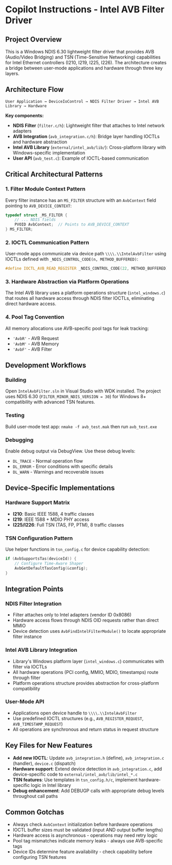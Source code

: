 # Copilot Instructions - Intel AVB Filter Driver

## Project Overview

This is a Windows NDIS 6.30 lightweight filter driver that provides AVB (Audio/Video Bridging) and TSN (Time-Sensitive Networking) capabilities for Intel Ethernet controllers (I210, I219, I225, I226). The architecture creates a bridge between user-mode applications and hardware through three key layers.

## Architecture Flow

```
User Application → DeviceIoControl → NDIS Filter Driver → Intel AVB Library → Hardware
```

**Key components:**
- **NDIS Filter** (`filter.c/h`): Lightweight filter that attaches to Intel network adapters
- **AVB Integration** (`avb_integration.c/h`): Bridge layer handling IOCTLs and hardware abstraction
- **Intel AVB Library** (`external/intel_avb/lib/`): Cross-platform library with Windows-specific implementation
- **User API** (`avb_test.c`): Example of IOCTL-based communication

## Critical Architectural Patterns

### 1. Filter Module Context Pattern
Every filter instance has an `MS_FILTER` structure with an `AvbContext` field pointing to `AVB_DEVICE_CONTEXT`:
```cpp
typedef struct _MS_FILTER {
    // ... NDIS fields
    PVOID AvbContext;  // Points to AVB_DEVICE_CONTEXT
} MS_FILTER;
```

### 2. IOCTL Communication Pattern
User-mode apps communicate via device path `\\\\.\\IntelAvbFilter` using IOCTLs defined with `_NDIS_CONTROL_CODE(n, METHOD_BUFFERED)`:
```cpp
#define IOCTL_AVB_READ_REGISTER _NDIS_CONTROL_CODE(22, METHOD_BUFFERED)
```

### 3. Hardware Abstraction via Platform Operations
The Intel AVB library uses a platform operations structure (`intel_windows.c`) that routes all hardware access through NDIS filter IOCTLs, eliminating direct hardware access.

### 4. Pool Tag Convention
All memory allocations use AVB-specific pool tags for leak tracking:
- `'AvbR'` - AVB Request
- `'AvbM'` - AVB Memory  
- `'AvbF'` - AVB Filter

## Development Workflows

### Building
Open `IntelAvbFilter.sln` in Visual Studio with WDK installed. The project uses NDIS 6.30 (`FILTER_MINOR_NDIS_VERSION = 30`) for Windows 8+ compatibility with advanced TSN features.

### Testing
Build user-mode test app: `nmake -f avb_test.mak` then run `avb_test.exe`

### Debugging
Enable debug output via DebugView. Use these debug levels:
- `DL_TRACE` - Normal operation flow
- `DL_ERROR` - Error conditions with specific details
- `DL_WARN` - Warnings and recoverable issues

## Device-Specific Implementations

### Hardware Support Matrix
- **I210**: Basic IEEE 1588, 4 traffic classes
- **I219**: IEEE 1588 + MDIO PHY access
- **I225/I226**: Full TSN (TAS, FP, PTM), 8 traffic classes

### TSN Configuration Pattern
Use helper functions in `tsn_config.c` for device capability detection:
```cpp
if (AvbSupportsTas(deviceId)) {
    // Configure Time-Aware Shaper
    AvbGetDefaultTasConfig(&config);
}
```

## Integration Points

### NDIS Filter Integration
- Filter attaches only to Intel adapters (vendor ID 0x8086)
- Hardware access flows through NDIS OID requests rather than direct MMIO
- Device detection uses `AvbFindIntelFilterModule()` to locate appropriate filter instance

### Intel AVB Library Integration
- Library's Windows platform layer (`intel_windows.c`) communicates with filter via IOCTLs
- All hardware operations (PCI config, MMIO, MDIO, timestamps) route through filter
- Platform operations structure provides abstraction for cross-platform compatibility

### User-Mode API
- Applications open device handle to `\\\\.\\IntelAvbFilter`
- Use predefined IOCTL structures (e.g., `AVB_REGISTER_REQUEST`, `AVB_TIMESTAMP_REQUEST`)
- All operations are synchronous and return status in request structure

## Key Files for New Features

- **Add new IOCTL**: Update `avb_integration.h` (define), `avb_integration.c` (handler), `device.c` (dispatch)
- **Hardware support**: Extend device detection in `avb_integration.c`, add device-specific code to `external/intel_avb/lib/intel_*.c`
- **TSN features**: Use templates in `tsn_config.h/c`, implement hardware-specific logic in Intel library
- **Debug enhancement**: Add DEBUGP calls with appropriate debug levels throughout call paths

## Common Gotchas

- Always check `AvbContext` initialization before hardware operations
- IOCTL buffer sizes must be validated (input AND output buffer lengths)
- Hardware access is asynchronous - operations may need retry logic
- Pool tag mismatches indicate memory leaks - always use AVB-specific tags
- Device IDs determine feature availability - check capability before configuring TSN features
